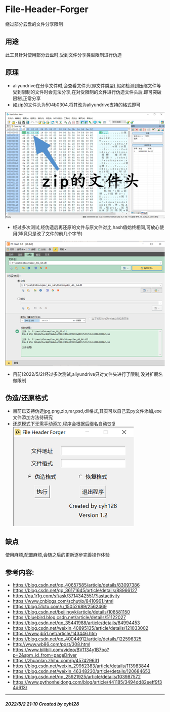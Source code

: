 # File-Header-Forger
绕过部分云盘的文件分享限制
## 用途
此工具针对使用部分云盘时,受到文件分享类型限制进行伪造
## 原理
- aliyundrive在分享文件时,会查看文件头(即文件类型),假如检测到压缩文件等受到限制的文件时会无法分享,在对受限制的文件进行伪造文件头后,即可突破限制,正常分享
- 如zip的文件头为504b0304,将其改为aliyundrive支持的格式即可

![image](1.jpg)

- 经过多次测试,经伪造后再还原的文件与原文件对比,hash值始终相同,可放心使用(毕竟只是改了文件的前几个字节)

![image](2.png)

- 目前(2022/5/2)经过多次测试,aliyundrive只对文件头进行了限制,没对扩展名做限制
## 伪造/还原格式
- 目前已支持伪造jpg,png,zip,rar,psd,dll格式,其实可以自己去py文件添加,exe文件添加方法待研究
- 还原模式下无需手动添加,程序会根据后缀名自动恢复
![image](3.png)
## 缺点
使用麻烦,配置麻烦,会随之后的更新逐步完善操作体验
## 参考内容:
- https://blog.csdn.net/qq_40657585/article/details/83097386
- https://blog.csdn.net/qq_36171645/article/details/88966127
- https://qa.1r1g.com/sf/ask/3714342551/?lastactivity
- https://www.cnblogs.com/schut/p/8410961.html
- https://blog.51cto.com/u_15052689/2562469
- https://blog.csdn.net/beijingyk/article/details/108581150
- https://bluebird.blog.csdn.net/article/details/51122027
- https://blog.csdn.net/qq_35441988/article/details/84994453
- https://blog.csdn.net/weixin_40895135/article/details/121033002
- https://www.jb51.net/article/143446.htm
- https://blog.csdn.net/qq_40044912/article/details/122596325
- http://www.wb86.com/post/308.html
- https://www.bilibili.com/video/BV1134y1B7bo?p=2&spm_id_from=pageDriver
- https://zhuanlan.zhihu.com/p/457429631
- https://blog.csdn.net/weixin_29952383/article/details/113983844
- https://blog.csdn.net/weixin_46348230/article/details/120684653
- https://blog.csdn.net/qq_25921925/article/details/103987572
- https://www.pythonheidong.com/blog/article/441185/3494dd82eeff9f34d613/
---
##### 2022/5/2 21:10 Created by cyh128


